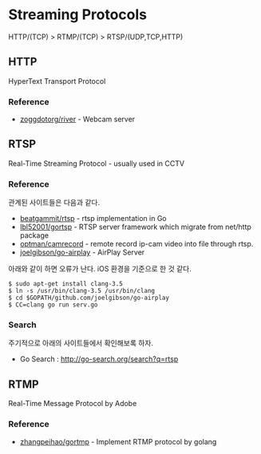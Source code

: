 # Streaming Protocols

HTTP/(TCP) > RTMP/(TCP) > RTSP/(UDP,TCP,HTTP)

## HTTP

HyperText Transport Protocol

### Reference

- [zoggdotorg/river](https://github.com/zoggdotorg/river) - Webcam server
 

## RTSP

Real-Time Streaming Protocol - usually used in CCTV

### Reference

관계된 사이트들은 다음과 같다.

- [beatgammit/rtsp](https://github.com/beatgammit/rtsp) - rtsp implementation in Go
- [lbl52001/gortsp](https://github.com/lbl52001/gortsp) - RTSP server framework which migrate from net/http package
- [optman/camrecord](https://github.com/optman/camrecord) - remote record ip-cam video into file through rtsp.
- [joelgibson/go-airplay](https://github.com/joelgibson/go-airplay) - AirPlay Server

아래와 같이 하면 오류가 난다. iOS 환경을 기준으로 한 것 같다.

```
$ sudo apt-get install clang-3.5
$ ln -s /usr/bin/clang-3.5 /usr/bin/clang
$ cd $GOPATH/github.com/joelgibson/go-airplay
$ CC=clang go run serv.go
```

### Search

주기적으로 아래의 사이트들에서 확인해보록 하자.

- Go Search : http://go-search.org/search?q=rtsp


## RTMP

Real-Time Message Protocol by Adobe

### Reference

- [zhangpeihao/gortmp](https://github.com/zhangpeihao/gortmp) - Implement RTMP protocol by golang

